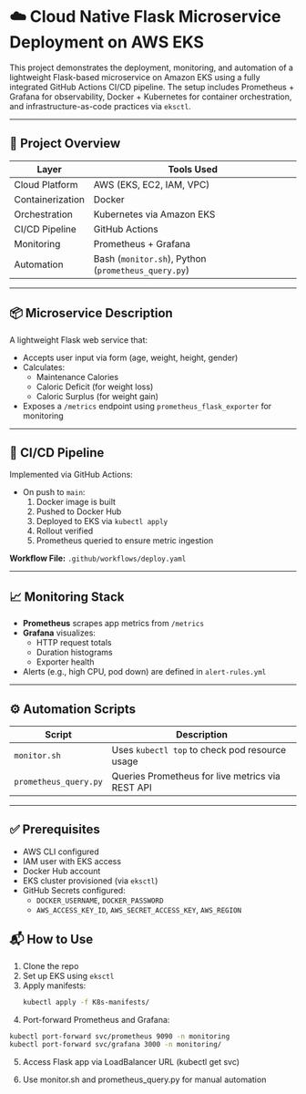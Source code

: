 # ☁️ Cloud Native Flask Microservice Deployment on AWS EKS

This project demonstrates the deployment, monitoring, and automation of a lightweight Flask-based microservice on Amazon EKS using a fully integrated GitHub Actions CI/CD pipeline. The setup includes Prometheus + Grafana for observability, Docker + Kubernetes for container orchestration, and infrastructure-as-code practices via `eksctl`.

---

## 🚀 Project Overview

| Layer            | Tools Used                                |
|------------------|--------------------------------------------|
| Cloud Platform   | AWS (EKS, EC2, IAM, VPC)                   |
| Containerization | Docker                                     |
| Orchestration    | Kubernetes via Amazon EKS                  |
| CI/CD Pipeline   | GitHub Actions                             |
| Monitoring       | Prometheus + Grafana                       |
| Automation       | Bash (`monitor.sh`), Python (`prometheus_query.py`) |

---

## 📦 Microservice Description

A lightweight Flask web service that:
- Accepts user input via form (age, weight, height, gender)
- Calculates:
  - Maintenance Calories
  - Caloric Deficit (for weight loss)
  - Caloric Surplus (for weight gain)
- Exposes a `/metrics` endpoint using `prometheus_flask_exporter` for monitoring

---

## 🔁 CI/CD Pipeline

Implemented via GitHub Actions:
- On push to `main`:
  1. Docker image is built
  2. Pushed to Docker Hub
  3. Deployed to EKS via `kubectl apply`
  4. Rollout verified
  5. Prometheus queried to ensure metric ingestion

**Workflow File:** `.github/workflows/deploy.yaml`


---

## 📈 Monitoring Stack

- **Prometheus** scrapes app metrics from `/metrics`
- **Grafana** visualizes:
  - HTTP request totals
  - Duration histograms
  - Exporter health
- Alerts (e.g., high CPU, pod down) are defined in `alert-rules.yml`

---

## ⚙️ Automation Scripts

| Script                | Description                                |
|------------------------|--------------------------------------------|
| `monitor.sh`          | Uses `kubectl top` to check pod resource usage |
| `prometheus_query.py` | Queries Prometheus for live metrics via REST API |

---

## ✅ Prerequisites

- AWS CLI configured
- IAM user with EKS access
- Docker Hub account
- EKS cluster provisioned (via `eksctl`)
- GitHub Secrets configured:
  - `DOCKER_USERNAME`, `DOCKER_PASSWORD`
  - `AWS_ACCESS_KEY_ID`, `AWS_SECRET_ACCESS_KEY`, `AWS_REGION`



## 📬 How to Use

1. Clone the repo  
2. Set up EKS using `eksctl`
3. Apply manifests:
   ```bash
   kubectl apply -f K8s-manifests/
4. Port-forward Prometheus and Grafana:
  ```bash
  kubectl port-forward svc/prometheus 9090 -n monitoring
  kubectl port-forward svc/grafana 3000 -n monitoring/
```
5. Access Flask app via LoadBalancer URL (kubectl get svc)

6. Use monitor.sh and prometheus_query.py for manual automation




